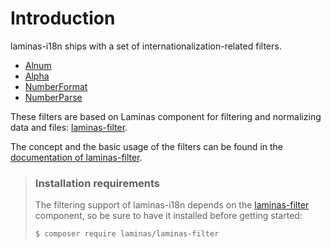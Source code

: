 # Introduction

laminas-i18n ships with a set of internationalization-related filters.

* [Alnum](alnum.md)
* [Alpha](alpha.md)
* [NumberFormat](number-format.md)
* [NumberParse](number-parse.md)

These filters are based on Laminas component for filtering and
normalizing data and files:
[laminas-filter](https://docs.laminas.dev/laminas-filter/).

The concept and the basic usage of the filters can be found in the
[documentation of laminas-filter](https://docs.laminas.dev/laminas-filter/).

> ### Installation requirements
>
> The filtering support of laminas-i18n depends on the
> [laminas-filter](https://docs.laminas.dev/laminas-filter/) component, so be
> sure to have it installed before getting started:
>
> ```bash
> $ composer require laminas/laminas-filter
> ```

